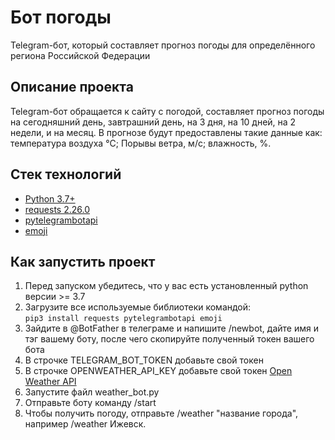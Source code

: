 # Бот погоды
Telegram-бот, который составляет прогноз погоды для определённого региона Российской Федерации

## Описание проекта
Telegram-бот обращается к сайту с погодой, составляет прогноз погоды на сегодняшний день, завтрашний день, на 3 дня, на 10 дней, на 2 недели, и на месяц. В прогнозе будут предоставлены такие данные как: температура воздуха 
°C; Порывы ветра, м/с; влажность, %.

## Стек технологий

* [Python 3.7+](https://www.python.org/downloads/)
* [requests 2.26.0](https://pypi.org/project/requests/)
* [pytelegrambotapi](https://pypi.org/project/pyTelegramBotAPI/)
* [emoji](https://pypi.org/project/emoji/)

## Как запустить проект
1. Перед запуском убедитесь, что у вас есть установленный python версии >= 3.7
2. Загрузите все используемые библиотеки командой: <br>
`pip3 install requests pytelegrambotapi emoji`
3. Зайдите в @BotFather в телеграме и напишите /newbot, дайте имя и тэг вашему боту, после чего скопируйте полученный токен вашего
бота
5. В строчке TELEGRAM_BOT_TOKEN добавьте свой токен
7. В строчке OPENWEATHER_API_KEY добавьте свой токен [Open Weather API](https://openweathermap.org/forecast5)
8. Запустите файл weather_bot.py
9. Отправьте боту команду /start
10. Чтобы получить погоду, отправьте /weather "название города", например /weather Ижевск.
